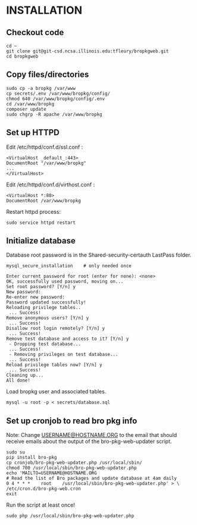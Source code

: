 # INSTALLATION

## Checkout code

```
cd ~
git clone git@git-csd.ncsa.illinois.edu:tfleury/bropkgweb.git
cd bropkgweb
```

## Copy files/directories
```
sudo cp -a bropkg /var/www
cp secrets/.env /var/www/bropkg/config/
chmod 640 /var/www/bropkg/config/.env
cd /var/www/bropkg
composer update
sudo chgrp -R apache /var/www/bropkg
```

## Set up HTTPD
Edit /etc/httpd/conf.d/ssl.conf :
```
<VirtualHost _default_:443>
DocumentRoot "/var/www/bropkg"
...
</VirtualHost>

```

Edit /etc/httpd/conf.d/virthost.conf :
```
<VirtualHost *:80>
DocumentRoot /var/www/bropkg

```

Restart httpd process:
```
sudo service httpd restart
```

## Initialize database
Database root password is in the Shared-security-certauth LastPass folder.

```
mysql_secure_installation    # only needed once

Enter current password for root (enter for none): <none>
OK, successfully used password, moving on...
Set root password? [Y/n] y
New password: 
Re-enter new password: 
Password updated successfully!
Reloading privilege tables..
 ... Success!
Remove anonymous users? [Y/n] y
 ... Success!
Disallow root login remotely? [Y/n] y
 ... Success!
Remove test database and access to it? [Y/n] y
 - Dropping test database...
 ... Success!
 - Removing privileges on test database...
 ... Success!
Reload privilege tables now? [Y/n] y
 ... Success!
Cleaning up...
All done!
```

Load bropkg user and associated tables.
```
mysql -u root -p < secrets/database.sql
```

## Set up cronjob to read bro pkg info
Note: Change USERNAME@HOSTNAME.ORG to the email that should receive emails
about the output of the bro-pkg-web-updater script.

```
sudo su
pip install bro-pkg
cp cronjob/bro-pkg-web-updater.php /usr/local/sbin/
chmod 700 /usr/local/sbin/bro-pkg-web-updater.php
echo 'MAILTO=USERNAME@HOSTNAME.ORG
# Read the list of Bro packages and update database at 4am daily
0 4 * * *    root    /usr/local/sbin/bro-pkg-web-updater.php' > \
/etc/cron.d/bro-pkg-web.cron
exit
```
Run the script at least once!
```
sudo php /usr/local/sbin/bro-pkg-web-updater.php
```

